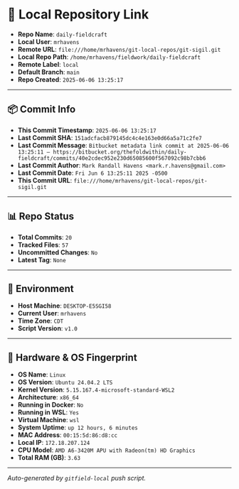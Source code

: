 # 🔗 Local Repository Link

- **Repo Name**: `daily-fieldcraft`
- **Local User**: `mrhavens`
- **Remote URL**: `file:///home/mrhavens/git-local-repos/git-sigil.git`
- **Local Repo Path**: `/home/mrhavens/fieldwork/daily-fieldcraft`
- **Remote Label**: `local`
- **Default Branch**: `main`
- **Repo Created**: `2025-06-06 13:25:17`

---

## 📦 Commit Info

- **This Commit Timestamp**: `2025-06-06 13:25:17`
- **Last Commit SHA**: `151adcfacb879145dc4c4e163e0d66a5a71c2fe7`
- **Last Commit Message**: `Bitbucket metadata link commit at 2025-06-06 13:25:11 — https://bitbucket.org/thefoldwithin/daily-fieldcraft/commits/40e2cdec952e230d65085600f567092c98b7cbb6`
- **Last Commit Author**: `Mark Randall Havens <mark.r.havens@gmail.com>`
- **Last Commit Date**: `Fri Jun 6 13:25:11 2025 -0500`
- **This Commit URL**: `file:///home/mrhavens/git-local-repos/git-sigil.git`

---

## 📊 Repo Status

- **Total Commits**: `20`
- **Tracked Files**: `57`
- **Uncommitted Changes**: `No`
- **Latest Tag**: `None`

---

## 🧭 Environment

- **Host Machine**: `DESKTOP-E5SGI58`
- **Current User**: `mrhavens`
- **Time Zone**: `CDT`
- **Script Version**: `v1.0`

---

## 🧬 Hardware & OS Fingerprint

- **OS Name**: `Linux`
- **OS Version**: `Ubuntu 24.04.2 LTS`
- **Kernel Version**: `5.15.167.4-microsoft-standard-WSL2`
- **Architecture**: `x86_64`
- **Running in Docker**: `No`
- **Running in WSL**: `Yes`
- **Virtual Machine**: `wsl`
- **System Uptime**: `up 12 hours, 6 minutes`
- **MAC Address**: `00:15:5d:86:d8:cc`
- **Local IP**: `172.18.207.124`
- **CPU Model**: `AMD A6-3420M APU with Radeon(tm) HD Graphics`
- **Total RAM (GB)**: `3.63`

---

_Auto-generated by `gitfield-local` push script._
